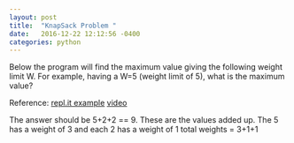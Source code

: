 ```yaml
---
layout: post
title:  "KnapSack Problem "
date:   2016-12-22 12:12:56 -0400 
categories: python 
---
```




Below the program will find the maximum value giving the following
weight limit W. For example, having a W=5 (weight limit of 5), what
is the maximum value?

Reference: [repl.it example](https://repl.it/EwNd/0)
[video](https://www.youtube.com/watch?v=EH6h7WA7sDw)


The answer should be 5+2+2 == 9.  These are the values added up. The
5 has a weight of 3 and each 2 has a weight of 1  total weights = 3+1+1


<script src="https://gist.github.com/mchirico/2d747b4ed3ca65b7b3400e42362a5b5c.js"></script>




